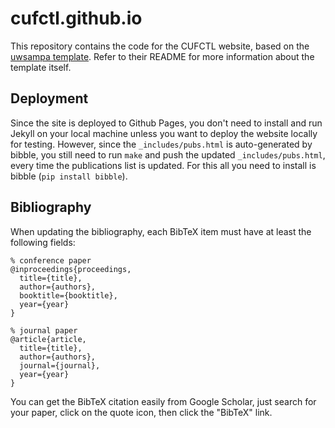 # cufctl.github.io

This repository contains the code for the CUFCTL website, based on the [uwsampa template](https://github.com/uwsampa/research-group-web). Refer to their README for more information about the template itself.

## Deployment

Since the site is deployed to Github Pages, you don't need to install and run Jekyll on your local machine unless you want to deploy the website locally for testing. However, since the `_includes/pubs.html` is auto-generated by bibble, you still need to run `make` and push the updated `_includes/pubs.html`, every time the publications list is updated. For this all you need to install is bibble (`pip install bibble`).

## Bibliography

When updating the bibliography, each BibTeX item must have at least the following fields:
```
% conference paper
@inproceedings{proceedings,
  title={title},
  author={authors},
  booktitle={booktitle},
  year={year}
}

% journal paper
@article{article,
  title={title},
  author={authors},
  journal={journal},
  year={year}
}
```

You can get the BibTeX citation easily from Google Scholar, just search for your paper, click on the quote icon, then click the "BibTeX" link.
